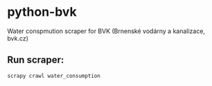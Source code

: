 # python-bvk

Water conspmution scraper for BVK (Brnenské vodárny a kanalizace, bvk.cz)


## Run scraper:

```
scrapy crawl water_consumption
```
